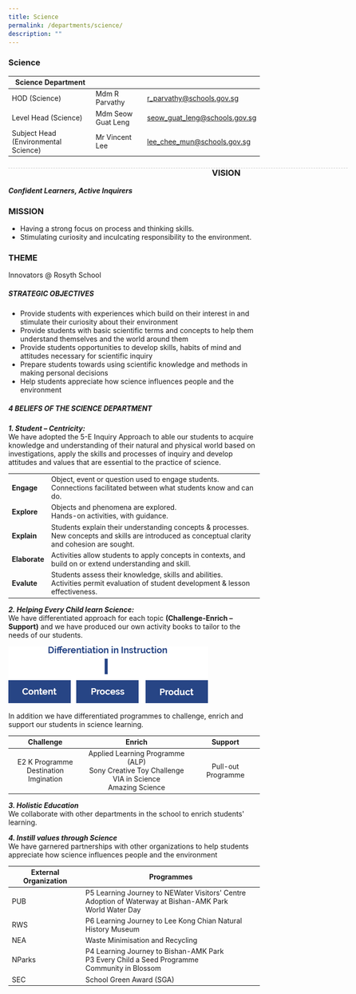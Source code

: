 ```yaml
---
title: Science
permalink: /departments/science/
description: ""
---
```

### Science

| Science Department |  | |
| -------- | -------- | -------- |
| HOD (Science) | Mdm R Parvathy | r_parvathy@schools.gov.sg |
| Level Head (Science) | Mdm Seow Guat Leng | seow_guat_leng@schools.gov.sg | 
| Subject Head (Environmental Science) | Mr Vincent Lee | lee_chee_mun@schools.gov.sg | 

<div style="line-height: 19.6px; width: 408px; float: left;"><div style="margin-top: 8px; margin-bottom: 8px; line-height: 19.6px; width: 680px; border-bottom: 1px dashed rgb(204, 204, 204); height: 1px; clear: both;"></div></div>

### VISION
***Confident Learners, Active Inquirers***

### MISSION
* Having a strong focus on process and thinking skills.
* Stimulating curiosity and inculcating responsibility to the environment.

### THEME

Innovators @ Rosyth School

##### STRATEGIC OBJECTIVES
*   Provide students with experiences which build on their interest in and stimulate their curiosity about their environment
*   Provide students with basic scientific terms and concepts to help them understand themselves and the world around them
*   Provide students opportunities to develop skills, habits of mind and attitudes necessary for scientific inquiry
*   Prepare students towards using scientific knowledge and methods in making personal decisions
*   Help students appreciate how science influences people and the environment

##### 4 BELIEFS OF THE SCIENCE DEPARTMENT

***1. Student – Centricity:*** <br> 
We have adopted the 5-E Inquiry Approach to able our students to acquire knowledge and understanding of their natural and physical world based on investigations, apply the skills and processes of inquiry and develop attitudes and values that are essential to the practice of science.

| | | 
| -------- | -------- | 
| **Engage** | Object, event or question used to engage students. <br> Connections facilitated between what students know and can do. |
| **Explore** | Objects and phenomena are explored. <br> Hands-on activities, with guidance. |
| **Explain** | Students explain their understanding concepts & processes. New concepts and skills are introduced as conceptual clarity and cohesion are sought. |
| **Elaborate** | Activities allow students to apply concepts in contexts, and build on or extend understanding and skill. |
| **Evalute** | Students assess their knowledge, skills and abilities. <br> Activities permit evaluation of student development & lesson effectiveness. |

***2. Helping Every Child learn Science:*** <Br> 
We have differentiated approach for each topic **(Challenge-Enrich –Support)** and we have produced our own activity books to tailor to the needs of our students.

![](/images/differentiation.png)

In addition we have differentiated programmes to challenge, enrich and support our students in science learning.

| Challenge | Enrich | Support |
|:---:|:---:|:---:|
| E2 K Programme<br>Destination Imgination<br> | Applied Learning Programme (ALP)<br>Sony Creative Toy Challenge<br>VIA in Science<br>Amazing Science<br>| Pull-out Programme |

***3. Holistic Education*** <br> 
We collaborate with other departments in the school to enrich students' learning.

***4. Instill values through Science*** <br>
We have garnered partnerships with other organizations to help students appreciate how science influences people and the environment

| External Organization | Programmes |
|---|---|
| PUB | P5 Learning Journey to NEWater Visitors' Centre <br>Adoption of Waterway at Bishan-AMK Park <br> World Water Day |
| RWS | P6 Learning Journey to Lee Kong Chian Natural History Museum |
| NEA | Waste Minimisation and Recycling |
| NParks | P4 Learning Journey to Bishan-AMK Park<br>P3 Every Child a Seed Programme<br>Community in Blossom |
| SEC | School Green Award (SGA) |
